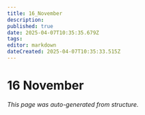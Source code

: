 ```yaml
---
title: 16_November
description: 
published: true
date: 2025-04-07T10:35:35.679Z
tags: 
editor: markdown
dateCreated: 2025-04-07T10:35:33.515Z
---
```


# 16 November

*This page was auto-generated from structure.*
